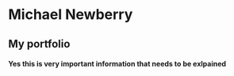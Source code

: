 # Michael Newberry
## My portfolio
#### Yes this is very important information that needs to be exlpained
